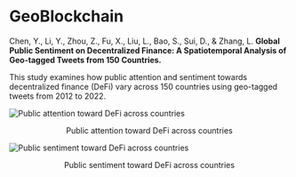# GeoBlockchain

Chen, Y., Li, Y., Zhou, Z., Fu, X., Liu, L., Bao, S., Sui, D., & Zhang, L. **Global Public Sentiment on Decentralized Finance: A Spatiotemporal Analysis of Geo-tagged Tweets from 150 Countries.**



This study examines how public attention and sentiment towards decentralized finance (DeFi) vary across 150 countries using geo-tagged tweets from 2012 to 2022.


![Public attention toward DeFi across countries](https://github.com/yukiyuqichen/GeoBlockchain/raw/main/figures/spatial/maps/proportion_of_tweets_containing_any_keyword.png)
<p align="center">Public attention toward DeFi across countries</p>


![Public sentiment toward DeFi across countries](https://github.com/yukiyuqichen/GeoBlockchain/raw/main/figures/spatial/maps/sentiment_score_of_tweets_with_any_keyword.png)
<p align="center">Public sentiment toward DeFi across countries</p>